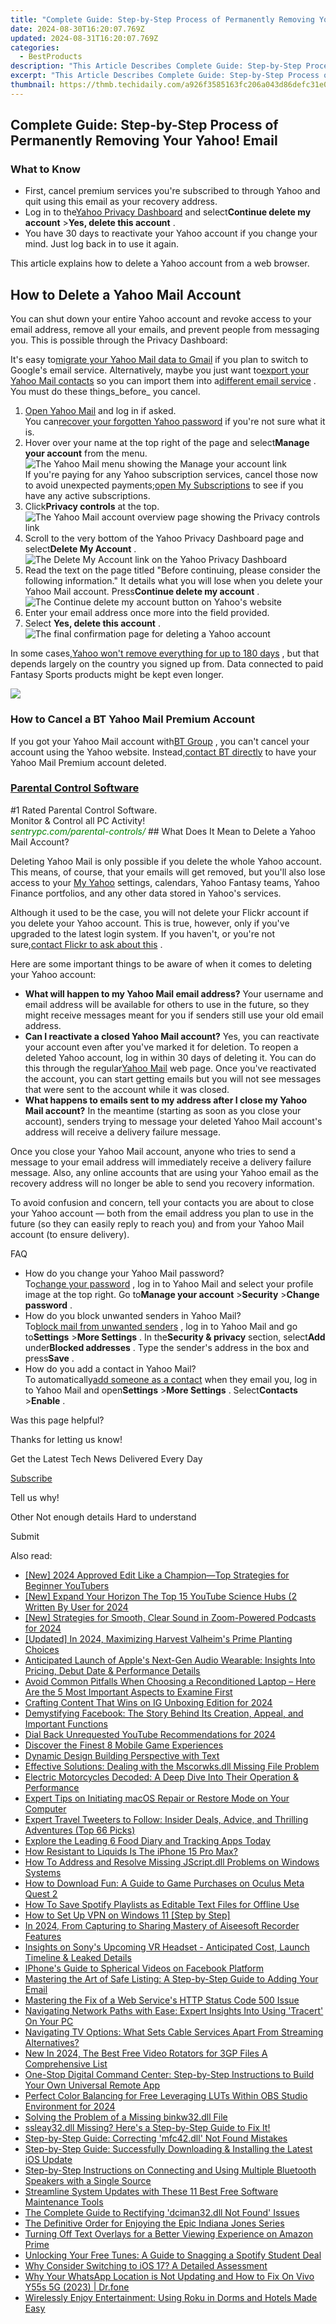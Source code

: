 ```yaml
---
title: "Complete Guide: Step-by-Step Process of Permanently Removing Your Yahoo! Email"
date: 2024-08-30T16:20:07.769Z
updated: 2024-08-31T16:20:07.769Z
categories:
  - BestProducts
description: "This Article Describes Complete Guide: Step-by-Step Process of Permanently Removing Your Yahoo! Email"
excerpt: "This Article Describes Complete Guide: Step-by-Step Process of Permanently Removing Your Yahoo! Email"
thumbnail: https://thmb.techidaily.com/a926f3585163fc206a043d86defc31e04aa0b8209e0df21f919437f2401fbd1a.jpg
---
```


## Complete Guide: Step-by-Step Process of Permanently Removing Your Yahoo! Email
### What to Know

* First, cancel premium services you're subscribed to through Yahoo and quit using this email as your recovery address.
* Log in to the[Yahoo Privacy Dashboard](https://yahoo.mydashboard.oath.com/delete-my-account) and select**Continue delete my account** \>**Yes, delete this account** .
* You have 30 days to reactivate your Yahoo account if you change your mind. Just log back in to use it again.

 This article explains how to delete a Yahoo account from a web browser.

## How to Delete a Yahoo Mail Account

 You can shut down your entire Yahoo account and revoke access to your email address, remove all your emails, and prevent people from messaging you. This is possible through the Privacy Dashboard:

 It's easy to[migrate your Yahoo Mail data to Gmail](https://www.lifewire.com/import-your-yahoo-mail-messages-and-contacts-into-gmail-1172011) if you plan to switch to Google's email service. Alternatively, maybe you just want to[export your Yahoo Mail contacts](https://www.lifewire.com/export-yahoo-address-book-1174479) so you can import them into a[different email service](https://www.lifewire.com/best-free-email-accounts-1356641) . You must do these things_before_ you cancel.

1. [Open Yahoo Mail](https://mail.yahoo.com/) and log in if asked.  
 You can[recover your forgotten Yahoo password](https://www.lifewire.com/recover-yahoo-password-1174485) if you're not sure what it is.
2. Hover over your name at the top right of the page and select**Manage your account** from the menu.  
![The Yahoo Mail menu showing the Manage your account link](https://www.lifewire.com/thmb/JdqCJ9mVz02xTyooT2W1i0vfh8g=/1500x0/filters:no_upscale():max_bytes(150000):strip_icc():format(webp)/yahoo-mail-menu-4a8ea92f4deb4b0c9229c9c24ed4c1c9.png)  
 If you're paying for any Yahoo subscription services, cancel those now to avoid unexpected payments;[open My Subscriptions](https://mysubscriptions.yahoo.com/) to see if you have any active subscriptions.
3. Click**Privacy controls** at the top.  
![The Yahoo Mail account overview page showing the Privacy controls link](https://www.lifewire.com/thmb/XEno_dNrKM6NBukWJoOSU7d_kG4=/1500x0/filters:no_upscale():max_bytes(150000):strip_icc():format(webp)/yahoo-mail-account-overview-30181da72ca746cca757640663eac4a2.png)
4. Scroll to the very bottom of the Yahoo Privacy Dashboard page and select**Delete My Account** .  
![The Delete My Account link on the Yahoo Privacy Dashboard](https://www.lifewire.com/thmb/bWoRgV3FHuL_j-q_oP4FyXY36BM=/1500x0/filters:no_upscale():max_bytes(150000):strip_icc():format(webp)/delete-your-yahoo-account-bd9a372594cd42e691854358e22bc7d0.png)
5. Read the text on the page titled "Before continuing, please consider the following information." It details what you will lose when you delete your Yahoo Mail account. Press**Continue delete my account** .  
![The Continue delete my account button on Yahoo's website](https://www.lifewire.com/thmb/YZPgf_xTtNOSNJ_Hx6n9xW0qCNk=/1500x0/filters:no_upscale():max_bytes(150000):strip_icc():format(webp)/yahoo-delete-my-account-a59191a0872b4ce19768c7352229f7e8.png)
6. Enter your email address once more into the field provided.
7. Select **Yes, delete this account** .  
![The final confirmation page for deleting a Yahoo account](https://www.lifewire.com/thmb/4RriqtlFkKYQ5jkHhvT2HRNU2Ew=/1500x0/filters:no_upscale():max_bytes(150000):strip_icc():format(webp)/delete-yahoo-account-confirmation-d5b04610003e461287b0a838aa1c57c8.png)

 In some cases,[Yahoo won't remove everything for up to 180 days](https://legal.yahoo.com/us/en/yahoo/privacy/topics/datastorage/index.html) , but that depends largely on the country you signed up from. Data connected to paid Fantasy Sports products might be kept even longer.

<!-- affiliate ads begin -->
<a href="https://secure.2checkout.com/order/checkout.php?PRODS=4620778&QTY=1&AFFILIATE=108875&CART=1"><img src="https://secure.avangate.com/images/merchant/07dd4d5a72f5740ef0f035f201951476/728__90banner.jpg" border="0"></a>
<!-- affiliate ads end -->
### How to Cancel a BT Yahoo Mail Premium Account

 If you got your Yahoo Mail account with[BT Group](https://www.bt.com/) , you can't cancel your account using the Yahoo website. Instead,[contact BT directly](https://www.bt.com/help/contact-bt#/) to have your Yahoo Mail Premium account deleted.

<!-- affiliate ads begin -->
<h3 id="200610"><a href="https://sentrypc.7eer.net/c/5597632/200610/3022">Parental Control Software</a></h3>
<span class="text-ad-content">
	#1 Rated Parental Control Software.<br/>
	Monitor & Control all PC Activity!<br/>
		<cite style="color:green">sentrypc.com/parental-controls/</cite>
	</span><img height="0" width="0" src="https://sentrypc.7eer.net/i/5597632/200610/3022" style="position:absolute;visibility:hidden;" border="0" />
<!-- affiliate ads end -->
## What Does It Mean to Delete a Yahoo Mail Account?

 Deleting Yahoo Mail is only possible if you delete the whole Yahoo account. This means, of course, that your emails will get removed, but you'll also lose access to your [My Yahoo](https://my.yahoo.com/) settings, calendars, Yahoo Fantasy teams, Yahoo Finance portfolios, and any other data stored in Yahoo's services.  

 Although it used to be the case, you will not delete your Flickr account if you delete your Yahoo account. This is true, however, only if you've upgraded to the latest login system. If you haven't, or you're not sure,[contact Flickr to ask about this](https://www.flickrhelp.com/hc/en-us/requests/new) .

 Here are some important things to be aware of when it comes to deleting your Yahoo account:

* **What will happen to my Yahoo Mail email address?**  Your username and email address will be available for others to use in the future, so they might receive messages meant for you if senders still use your old email address.
* **Can I reactivate a closed Yahoo Mail account?**  Yes, you can reactivate your account even after you've marked it for deletion. To reopen a deleted Yahoo account, log in within 30 days of deleting it. You can do this through the regular[Yahoo Mail](https://mail.yahoo.com/) web page. Once you've reactivated the account, you can start getting emails but you will not see messages that were sent to the account while it was closed.
* **What happens to emails sent to my address after I close my Yahoo Mail account?**  In the meantime (starting as soon as you close your account), senders trying to message your deleted Yahoo Mail account's address will receive a delivery failure message.

 Once you close your Yahoo Mail account, anyone who tries to send a message to your email address will immediately receive a delivery failure message. Also, any online accounts that are using your Yahoo email as the recovery address will no longer be able to send you recovery information.

 To avoid confusion and concern, tell your contacts you are about to close your Yahoo account — both from the email address you plan to use in the future (so they can easily reply to reach you) and from your Yahoo Mail account (to ensure delivery).

 FAQ

* How do you change your Yahoo Mail password?  
 To[change your password](https://www.lifewire.com/change-yahoo-password-1174508) , log in to Yahoo Mail and select your profile image at the top right. Go to**Manage your account** \>**Security** \>**Change password** .
* How do you block unwanted senders in Yahoo Mail?  
 To[block mail from unwanted senders](https://www.lifewire.com/block-sender-yahoo-1174455) , log in to Yahoo Mail and go to**Settings** \>**More Settings** . In the**Security & privacy** section, select**Add** under**Blocked addresses** . Type the sender's address in the box and press**Save** .
* How do you add a contact in Yahoo Mail?  
 To automatically[add someone as a contact](https://www.lifewire.com/auto-add-contacts-yahoo-1174459) when they email you, log in to Yahoo Mail and open**Settings** \>**More Settings** . Select**Contacts** \>**Enable** .

Was this page helpful?

Thanks for letting us know!

 Get the Latest Tech News Delivered Every Day

[Subscribe](https://www.lifewire.com/#)

Tell us why!

 Other  Not enough details  Hard to understand

 Submit

<ins class="adsbygoogle"
     style="display:block"
     data-ad-format="autorelaxed"
     data-ad-client="ca-pub-7571918770474297"
     data-ad-slot="1223367746"></ins>



<ins class="adsbygoogle"
     style="display:block"
     data-ad-client="ca-pub-7571918770474297"
     data-ad-slot="8358498916"
     data-ad-format="auto"
     data-full-width-responsive="true"></ins>

<span class="atpl-alsoreadstyle">Also read:</span>
<div><ul>
<li><a href="https://facebook-video-footage.techidaily.com/new-2024-approved-edit-like-a-championtop-strategies-for-beginner-youtubers/"><u>[New] 2024 Approved  Edit Like a Champion—Top Strategies for Beginner YouTubers</u></a></li>
<li><a href="https://facebook-video-footage.techidaily.com/new-expand-your-horizon-the-top-15-youtube-science-hubs-2-written-by-user-for-2024/"><u>[New] Expand Your Horizon  The Top 15 YouTube Science Hubs (2 Written By User for 2024</u></a></li>
<li><a href="https://desktop-recording.techidaily.com/new-strategies-for-smooth-clear-sound-in-zoom-powered-podcasts-for-2024/"><u>[New] Strategies for Smooth, Clear Sound in Zoom-Powered Podcasts for 2024</u></a></li>
<li><a href="https://desktop-recording.techidaily.com/updated-in-2024-maximizing-harvest-valheims-prime-planting-choices/"><u>[Updated] In 2024, Maximizing Harvest  Valheim's Prime Planting Choices</u></a></li>
<li><a href="https://tech-recovery.techidaily.com/anticipated-launch-of-apples-next-gen-audio-wearable-insights-into-pricing-debut-date-and-performance-details/"><u>Anticipated Launch of Apple's Next-Gen Audio Wearable: Insights Into Pricing, Debut Date & Performance Details</u></a></li>
<li><a href="https://tech-recovery.techidaily.com/avoid-common-pitfalls-when-choosing-a-reconditioned-laptop-here-are-the-5-most-important-aspects-to-examine-first/"><u>Avoid Common Pitfalls When Choosing a Reconditioned Laptop – Here Are the 5 Most Important Aspects to Examine First</u></a></li>
<li><a href="https://extra-hints.techidaily.com/crafting-content-that-wins-on-ig-unboxing-edition-for-2024/"><u>Crafting Content That Wins on IG  Unboxing Edition for 2024</u></a></li>
<li><a href="https://tech-recovery.techidaily.com/demystifying-facebook-the-story-behind-its-creation-appeal-and-important-functions/"><u>Demystifying Facebook: The Story Behind Its Creation, Appeal, and Important Functions</u></a></li>
<li><a href="https://youtube-videos.techidaily.com/dial-back-unrequested-youtube-recommendations-for-2024/"><u>Dial Back Unrequested YouTube Recommendations for 2024</u></a></li>
<li><a href="https://tech-recovery.techidaily.com/discover-the-finest-8-mobile-game-experiences/"><u>Discover the Finest 8 Mobile Game Experiences</u></a></li>
<li><a href="https://extra-information.techidaily.com/dynamic-design-building-perspective-with-text/"><u>Dynamic Design  Building Perspective with Text</u></a></li>
<li><a href="https://tech-recovery.techidaily.com/effective-solutions-dealing-with-the-mscorwksdll-missing-file-problem/"><u>Effective Solutions: Dealing with the Mscorwks.dll Missing File Problem</u></a></li>
<li><a href="https://tech-recovery.techidaily.com/electric-motorcycles-decoded-a-deep-dive-into-their-operation-and-performance/"><u>Electric Motorcycles Decoded: A Deep Dive Into Their Operation & Performance</u></a></li>
<li><a href="https://tech-recovery.techidaily.com/expert-tips-on-initiating-macos-repair-or-restore-mode-on-your-computer/"><u>Expert Tips on Initiating macOS Repair or Restore Mode on Your Computer</u></a></li>
<li><a href="https://tech-recovery.techidaily.com/expert-travel-tweeters-to-follow-insider-deals-advice-and-thrilling-adventures-top-66-picks/"><u>Expert Travel Tweeters to Follow: Insider Deals, Advice, and Thrilling Adventures (Top 66 Picks)</u></a></li>
<li><a href="https://tech-recovery.techidaily.com/explore-the-leading-6-food-diary-and-tracking-apps-today/"><u>Explore the Leading 6 Food Diary and Tracking Apps Today</u></a></li>
<li><a href="https://tech-recovery.techidaily.com/how-resistant-to-liquids-is-the-iphone-15-pro-max/"><u>How Resistant to Liquids Is The iPhone 15 Pro Max?</u></a></li>
<li><a href="https://tech-recovery.techidaily.com/1722858387971-how-to-address-and-resolve-missing-jscriptdll-problems-on-windows-systems/"><u>How To Address and Resolve Missing JScript.dll Problems on Windows Systems</u></a></li>
<li><a href="https://tech-recovery.techidaily.com/how-to-download-fun-a-guide-to-game-purchases-on-oculus-meta-quest-2/"><u>How to Download Fun: A Guide to Game Purchases on Oculus Meta Quest 2</u></a></li>
<li><a href="https://tech-recovery.techidaily.com/how-to-save-spotify-playlists-as-editable-text-files-for-offline-use/"><u>How To Save Spotify Playlists as Editable Text Files for Offline Use</u></a></li>
<li><a href="https://tech-revival.techidaily.com/how-to-set-up-vpn-on-windows-11-step-by-step/"><u>How to Set Up VPN on Windows 11 [Step by Step]</u></a></li>
<li><a href="https://digital-screen-recording.techidaily.com/in-2024-from-capturing-to-sharing-mastery-of-aiseesoft-recorder-features/"><u>In 2024, From Capturing to Sharing  Mastery of Aiseesoft Recorder Features</u></a></li>
<li><a href="https://tech-recovery.techidaily.com/insights-on-sonys-upcoming-vr-headset-anticipated-cost-launch-timeline-and-leaked-details/"><u>Insights on Sony's Upcoming VR Headset - Anticipated Cost, Launch Timeline & Leaked Details</u></a></li>
<li><a href="https://facebook-video-content.techidaily.com/iphones-guide-to-spherical-videos-on-facebook-platform/"><u>IPhone's Guide to Spherical Videos on Facebook Platform</u></a></li>
<li><a href="https://tech-recovery.techidaily.com/mastering-the-art-of-safe-listing-a-step-by-step-guide-to-adding-your-email/"><u>Mastering the Art of Safe Listing: A Step-by-Step Guide to Adding Your Email</u></a></li>
<li><a href="https://tech-recovery.techidaily.com/mastering-the-fix-of-a-web-services-http-status-code-500-issue/"><u>Mastering the Fix of a Web Service's HTTP Status Code 500 Issue</u></a></li>
<li><a href="https://tech-recovery.techidaily.com/1722903471756-navigating-network-paths-with-ease-expert-insights-into-using-tracert-on-your-pc/"><u>Navigating Network Paths with Ease: Expert Insights Into Using 'Tracert' On Your PC</u></a></li>
<li><a href="https://tech-recovery.techidaily.com/navigating-tv-options-what-sets-cable-services-apart-from-streaming-alternatives/"><u>Navigating TV Options: What Sets Cable Services Apart From Streaming Alternatives?</u></a></li>
<li><a href="https://video-content-creator.techidaily.com/new-in-2024-the-best-free-video-rotators-for-3gp-files-a-comprehensive-list/"><u>New In 2024, The Best Free Video Rotators for 3GP Files A Comprehensive List</u></a></li>
<li><a href="https://tech-recovery.techidaily.com/one-stop-digital-command-center-step-by-step-instructions-to-build-your-own-universal-remote-app/"><u>One-Stop Digital Command Center: Step-by-Step Instructions to Build Your Own Universal Remote App</u></a></li>
<li><a href="https://extra-approaches.techidaily.com/perfect-color-balancing-for-free-leveraging-luts-within-obs-studio-environment-for-2024/"><u>Perfect Color Balancing for Free  Leveraging LUTs Within OBS Studio Environment for 2024</u></a></li>
<li><a href="https://tech-recovery.techidaily.com/solving-the-problem-of-a-missing-binkw32dll-file/"><u>Solving the Problem of a Missing binkw32.dll File</u></a></li>
<li><a href="https://tech-recovery.techidaily.com/1722873704064-ssleay32dll-missing-heres-a-step-by-step-guide-to-fix-it/"><u>ssleay32.dll Missing? Here's a Step-by-Step Guide to Fix It!</u></a></li>
<li><a href="https://tech-recovery.techidaily.com/step-by-step-guide-correcting-mfc42dll-not-found-mistakes/"><u>Step-by-Step Guide: Correcting 'mfc42.dll' Not Found Mistakes</u></a></li>
<li><a href="https://tech-recovery.techidaily.com/step-by-step-guide-successfully-downloading-and-installing-the-latest-ios-update/"><u>Step-by-Step Guide: Successfully Downloading & Installing the Latest iOS Update</u></a></li>
<li><a href="https://tech-recovery.techidaily.com/step-by-step-instructions-on-connecting-and-using-multiple-bluetooth-speakers-with-a-single-source/"><u>Step-by-Step Instructions on Connecting and Using Multiple Bluetooth Speakers with a Single Source</u></a></li>
<li><a href="https://tech-recovery.techidaily.com/streamline-system-updates-with-these-11-best-free-software-maintenance-tools/"><u>Streamline System Updates with These 11 Best Free Software Maintenance Tools</u></a></li>
<li><a href="https://tech-recovery.techidaily.com/the-complete-guide-to-rectifying-dciman32dll-not-found-issues/"><u>The Complete Guide to Rectifying 'dciman32.dll Not Found' Issues</u></a></li>
<li><a href="https://tech-recovery.techidaily.com/the-definitive-order-for-enjoying-the-epic-indiana-jones-series/"><u>The Definitive Order for Enjoying the Epic Indiana Jones Series</u></a></li>
<li><a href="https://tech-recovery.techidaily.com/turning-off-text-overlays-for-a-better-viewing-experience-on-amazon-prime/"><u>Turning Off Text Overlays for a Better Viewing Experience on Amazon Prime</u></a></li>
<li><a href="https://tech-recovery.techidaily.com/unlocking-your-free-tunes-a-guide-to-snagging-a-spotify-student-deal/"><u>Unlocking Your Free Tunes: A Guide to Snagging a Spotify Student Deal</u></a></li>
<li><a href="https://tech-recovery.techidaily.com/why-consider-switching-to-ios-17-a-detailed-assessment/"><u>Why Consider Switching to iOS 17? A Detailed Assessment</u></a></li>
<li><a href="https://location-social.techidaily.com/why-your-whatsapp-location-is-not-updating-and-how-to-fix-on-vivo-y55s-5g-2023-drfone-by-drfone-virtual-android/"><u>Why Your WhatsApp Location is Not Updating and How to Fix On Vivo Y55s 5G (2023) | Dr.fone</u></a></li>
<li><a href="https://tech-recovery.techidaily.com/wirelessly-enjoy-entertainment-using-roku-in-dorms-and-hotels-made-easy/"><u>Wirelessly Enjoy Entertainment: Using Roku in Dorms and Hotels Made Easy</u></a></li>
</ul></div>
